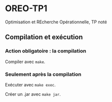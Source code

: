 # OREO-TP1

Optimisation et REcherche Opérationnelle, TP noté

## Compilation et exécution

### Action obligatoire : la compilation

Compiler avec `make`.

### Seulement après la compilation

Exécuter avec `make exec`.

Créer un .jar avec `make jar`.
